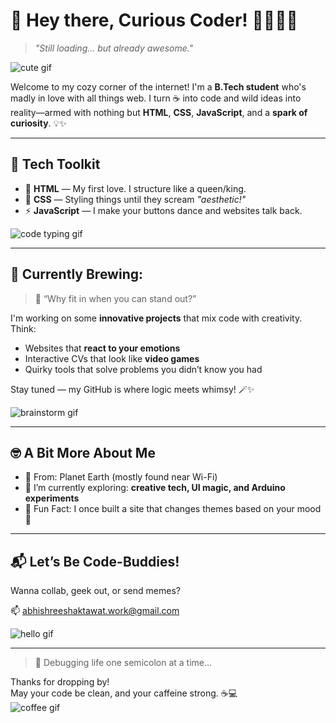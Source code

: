 # 🌟 Hey there, Curious Coder! 👩‍💻👨‍💻

> *"Still loading... but already awesome."*

![cute gif](https://www.google.com/imgres?q=cute%20%20gif&imgurl=https%3A%2F%2Fwww.icegif.com%2Fwp-content%2Fuploads%2F2024%2F10%2Fcute-icegif-8.gif&imgrefurl=https%3A%2F%2Fwww.icegif.com%2Fcute-21%2F&docid=M_ZlVlD0u4S80M&tbnid=PgTue_yx0wv-xM&vet=12ahUKEwjGjafYqbKNAxVC1DgGHUmyNywQM3oECEUQAA..i&w=498&h=498&hcb=2&ved=2ahUKEwjGjafYqbKNAxVC1DgGHUmyNywQM3oECEUQAA)

Welcome to my cozy corner of the internet! I'm a **B.Tech student** who's madly in love with all things web. I turn ☕ into code and wild ideas into reality—armed with nothing but **HTML**, **CSS**, **JavaScript**, and a **spark of curiosity**. 💡✨

---

## 🔧 Tech Toolkit

- 🧁 **HTML** — My first love. I structure like a queen/king.
- 🎨 **CSS** — Styling things until they scream *"aesthetic!"*
- ⚡ **JavaScript** — I make your buttons dance and websites talk back.

![code typing gif](https://media.giphy.com/media/qgQUggAC3Pfv687qPC/giphy.gif)

---

## 🚀 Currently Brewing:

> 🧪 “Why fit in when you can stand out?”  

I'm working on some **innovative projects** that mix code with creativity. Think:  
- Websites that **react to your emotions**  
- Interactive CVs that look like **video games**  
- Quirky tools that solve problems you didn’t know you had  

Stay tuned — my GitHub is where logic meets whimsy! 🪄✨

![brainstorm gif](https://media.giphy.com/media/Ll2fajzk9DgaY/giphy.gif)

---

## 🤓 A Bit More About Me

- 📍 From: Planet Earth (mostly found near Wi-Fi)
- 🔭 I’m currently exploring: **creative tech, UI magic, and Arduino experiments**
- 🧠 Fun Fact: I once built a site that changes themes based on your mood 🌈

---

## 📬 Let’s Be Code-Buddies!

Wanna collab, geek out, or send memes?

📫 abhishreeshaktawat.work@gmail.com

![hello gif](https://media.giphy.com/media/ASd0Ukj0y3qMM/giphy.gif)

---

> 🐞 Debugging life one semicolon at a time...

Thanks for dropping by!  
May your code be clean, and your caffeine strong. ☕💻  
![coffee gif](https://media.giphy.com/media/l0MYt5jPR6QX5pnqM/giphy.gif)


<!--
**Saw-titan/Saw-titan** is a ✨ _special_ ✨ repository because its `README.md` (this file) appears on your GitHub profile.

Here are some ideas to get you started:

- 🔭 I’m currently working on ...
- 🌱 I’m currently learning ...
- 👯 I’m looking to collaborate on ...
- 🤔 I’m looking for help with ...
- 💬 Ask me about ...
- 📫 How to reach me: ...
- 😄 Pronouns: ...
- ⚡ Fun fact: ...
-->
